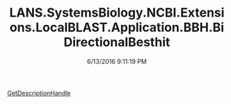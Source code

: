 ﻿---
title: LANS.SystemsBiology.NCBI.Extensions.LocalBLAST.Application.BBH.BiDirectionalBesthit
date: 6/13/2016 9:11:19 PM
---

[GetDescriptionHandle](T-LANS.SystemsBiology.NCBI.Extensions.LocalBLAST.Application.BBH.BiDirectionalBesthit.GetDescriptionHandle.html)

